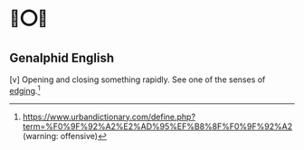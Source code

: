 # 💢⭕️💢
## Genalphid English

[v] Opening and closing something rapidly. See one of the senses of [edging](edge.md).[^1]

[^1]: <https://www.urbandictionary.com/define.php?term=%F0%9F%92%A2%E2%AD%95%EF%B8%8F%F0%9F%92%A2> (warning: offensive)
